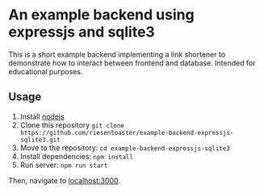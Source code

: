 # An example backend using expressjs and sqlite3

This is a short example backend implementing a link shortener to demonstrate how to interact between frontend and database. Intended for educational purposes.

## Usage
1. Install [nodejs](https://nodejs.org/en/download)
2. Clone this repository `git clone https://github.com/riesentoaster/example-backend-expressjs-sqlite3.git`
3. Move to the repository: `cd example-backend-expressjs-sqlite3`
4. Install dependencies: `npm install`
5. Run server: `npm run start`

Then, navigate to [localhost:3000](http://localhost:3000).
